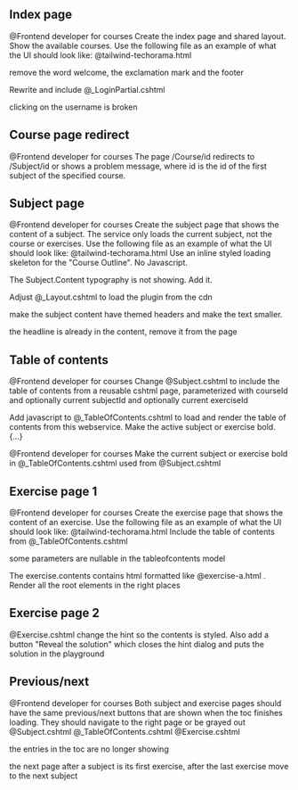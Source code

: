 ## Index page

@Frontend developer for courses
Create the index page and shared layout.
Show the available courses.
Use the following file as an example of what the UI should look like: @tailwind-techorama.html

remove the word welcome, the exclamation mark and the footer

Rewrite and include @_LoginPartial.cshtml

clicking on the username is broken

## Course page redirect

@Frontend developer for courses
The page /Course/id redirects to /Subject/id or shows a problem message, where id is the id of the first subject of the specified course.

## Subject page

@Frontend developer for courses
Create the subject page that shows the content of a subject.
The service only loads the current subject, not the course or exercises.
Use the following file as an example of what the UI should look like: @tailwind-techorama.html
Use an inline styled loading skeleton for the "Course Outline". No Javascript.

The Subject.Content typography is not showing. Add it.

Adjust @_Layout.cshtml to load the plugin from the cdn

make the subject content have themed headers and make the text smaller.

the headline is already in the content, remove it from the page

## Table of contents

@Frontend developer for courses
Change @Subject.cshtml to include the table of contents from a reusable cshtml page, parameterized with courseId and optionally current subjectId and optionally current exerciseId

Add javascript to @_TableOfContents.cshtml to load and render the table of contents from this webservice. Make the active subject or exercise bold.
{...}

@Frontend developer for courses Make the current subject or exercise bold in @_TableOfContents.cshtml used from @Subject.cshtml

## Exercise page 1

@Frontend developer for courses
Create the exercise page that shows the content of an exercise.
Use the following file as an example of what the UI should look like: @tailwind-techorama.html
Include the table of contents from @_TableOfContents.cshtml

some parameters are nullable in the tableofcontents model

The exercise.contents contains html formatted like @exercise-a.html . Render all the root elements in the right places

## Exercise page 2

@Exercise.cshtml change the hint so the contents is styled.
Also add a button "Reveal the solution" which closes the hint dialog and puts the solution in the playground

## Previous/next
@Frontend developer for courses
Both subject and exercise pages should have the same previous/next buttons that are shown when the toc finishes loading. They should navigate to the right page or be grayed out
@Subject.cshtml @_TableOfContents.cshtml @Exercise.cshtml

the entries in the toc are no longer showing

the next page after a subject is its first exercise, after the last exercise move to the next subject
